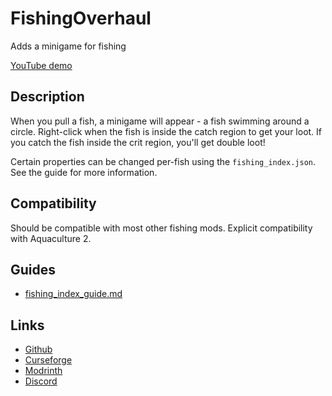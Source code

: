 # FishingOverhaul

Adds a minigame for fishing

[YouTube demo](https://youtu.be/kmW6xKJcovk)

## Description

When you pull a fish, a minigame will appear - a fish swimming around a circle. 
Right-click when the fish is inside the catch region to get your loot. 
If you catch the fish inside the crit region, you'll get double loot!

Certain properties can be changed per-fish using the `fishing_index.json`. 
See the guide for more information.

## Compatibility

Should be compatible with most other fishing mods. Explicit compatibility with Aquaculture 2.

## Guides

- [fishing_index_guide.md](fishing_index_guide.md)

## Links

- [Github](https://github.com/pitbox46/FishingOverhaul)
- [Curseforge](https://www.curseforge.com/minecraft/mc-mods/fishing-overhaul)
- [Modrinth](https://modrinth.com/mod/fishingoverhaul)
- [Discord](https://discord.gg/cZbRsXGXZt)
